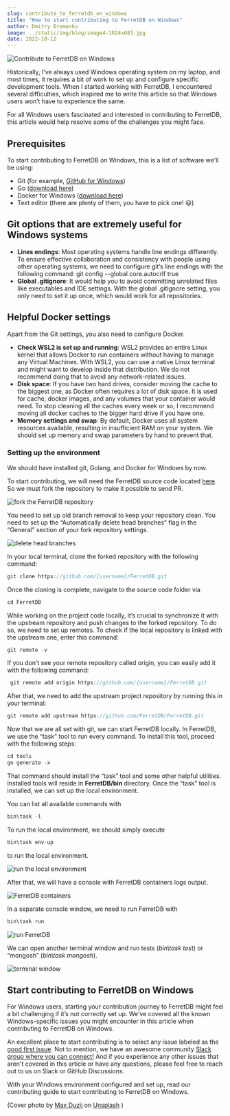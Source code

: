 ```yaml
---
slug: contribute_to_ferretdb_on_windows
title: "How to start contributing to FerretDB on Windows"
author: Dmitry Eremenko
image: ../static/img/blog/image4-1024x683.jpg
date: 2022-10-12
---
```


![Contribute to FerretDB on Windows](../static/img/blog/image4-1024x683.jpg)

<!--truncate-->

Historically, I’ve always used Windows operating system on my laptop, and most times, it requires a bit of work to set up and configure specific development tools.
When I started working with FerretDB, I encountered several difficulties, which inspired me to write this article so that Windows users won’t have to experience the same.

For all Windows users fascinated and interested in contributing to FerretDB, this article would help resolve some of the challenges you might face.

## Prerequisites

To start contributing to FerretDB on Windows, this is a list of software we'll be using:

* Git (for example, [GitHub for Windows](https://desktop.github.com/))
* Go ([download here](https://go.dev/dl/))
* Docker for Windows ([download here](https://docs.docker.com/desktop/install/windows-install/))
* Text editor (there are plenty of them, you have to pick one! 😃)

## Git options that are extremely useful for Windows systems

* **Lines endings**: Most operating systems handle line endings differently.
To ensure effective collaboration and consistency with people using other operating systems, we need to configure git’s line endings with the following command: git config --global core.autocrlf true
* **Global .gitignore**: It would help you to avoid committing unrelated files like executables and IDE settings.
With the global .gitignore setting, you only need to set it up once, which would work for all repositories.

## Helpful Docker settings

Apart from the Git settings, you also need to configure Docker.

* **Check WSL2 is set up and running**: WSL2 provides an entire Linux kernel that allows Docker to run containers without having to manage any Virtual Machines.
With WSL2, you can use a native Linux terminal and might want to develop inside that distribution.
We do not recommend doing that to avoid any network-related issues.
* **Disk space**: If you have two hard drives, consider moving the cache to the biggest one, as Docker often requires a lot of disk space.
It is used for cache, docker images, and any volumes that your container would need.
To stop cleaning all the caches every week or so, I recommend moving all docker caches to the bigger hard drive if you have one.
* **Memory settings and swap**: By default, Docker uses all system resources available, resulting in insufficient RAM on your system.
We should set up memory and swap parameters by hand to prevent that.

### Setting up the environment

We should have installed git, Golang, and Docker for Windows by now.

To start contributing, we will need the FerretDB source code located [here](https://github.com/FerretDB/FerretDB.git).
So we must fork the repository to make it possible to send PR.

![fork the FerretDB repository](../static/img/blog/image6.png)

You need to set up old branch removal to keep your repository clean.
You need to set up the “Automatically delete head branches” flag in the “General” section of your fork repository settings.

![delete head branches](../static/img/blog/image5.png)

In your local terminal, clone the forked repository with the following command:

```js
git clone https://github.com/{username}/FerretDB.git
```

Once the cloning is complete, navigate to the source code folder via

```js
cd FerretDB
```

While working on the project code locally, it’s crucial to synchronize it with the upstream  repository and push changes to the forked repository.
To do so, we need to set up remotes.
To check if the local repository is linked with the upstream one, enter this command:

```js
git remote -v 
```

If you don’t see your remote repository called origin, you can easily add it with the following command:

```js
 git remote add origin https://github.com/{username}/FerretDB.git
```

After that, we need to add the upstream project repository by running this in your terminal:

```js
git remote add upstream https://github.com/FerretDB/FerretDB.git
```

Now that we are all set with git, we can start FerretDB locally.
In FerretDB, we use the “task” tool to run every command.
To install this tool, proceed with the following steps:

```js
cd tools
go generate -x
```

That command should install the “task” tool and some other helpful utilities.
Installed tools will reside in **FerretDB/bin** directory.
Once the “task” tool is installed, we can set up the local environment.

You can list all available commands with

```js
bin\task -l
```

To run the local environment, we should simply execute

```js
bin\task env-up
```

to run the local environment.

![run the local environment](../static/img/blog/image7.png)

After that, we will have a console with FerretDB containers logs output.

![FerretDB containers](../static/img/blog/image2.png)

In a separate console window, we need to run FerretDB with

```js
bin\task run
```

![run FerretDB](../static/img/blog/image3.png)

We can open another terminal window and run tests (*bin\task test*) or “mongosh” (*bin\task mongosh*).

![terminal window](../static/img/blog/image1-1.png)

## Start contributing to FerretDB on Windows

For Windows users, starting your contribution journey to FerretDB might feel a bit challenging if it’s not correctly set up.
We’ve covered all the known Windows-specific issues you might encounter in this article when contributing to FerretDB on Windows.

An excellent place to start contributing is to select any issue labeled as the [good first issue](https://github.com/FerretDB/FerretDB/issues?q=is%3Aissue+is%3Aopen+label%3A%22good+first+issue%22).
Not to mention, we have an awesome community [Slack group where you can connect!](https://join.slack.com/t/ferretdb/shared_invite/zt-zqe9hj8g-ZcMG3~5Cs5u9uuOPnZB8~A)  And if you experience any other issues that aren't covered in this article or have any questions, please feel free to reach out to us on Slack or GitHub Discussions.

With your Windows environment configured and set up, read our contributing guide to start contributing to FerretDB on Windows.

(Cover photo by [Max Duzij](https://unsplash.com/es/@max_duz?utm_source=unsplash&amp;utm_medium=referral&amp;utm_content=creditCopyText) on [Unsplash](https://unsplash.com/s/photos/computer?utm_source=unsplash&amp;utm_medium=referral&amp;utm_content=creditCopyText) )
